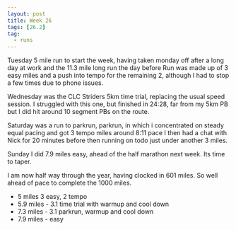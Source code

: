 ```yaml
---
layout: post
title: Week 26
tags: [26.2]
tag:
  - runs
---
```


Tuesday 5 mile run to start the week, having taken monday off after a long day at work and the 11.3 mile long run the day before
Run was made up of 3 easy miles and a push into tempo for the remaining 2, although I had to stop a few times
due to phone issues.

Wednesday was the CLC Striders 5km time trial, replacing the usual speed session. I struggled with this one, but finished
in 24:28, far from my 5km PB but I did hit around 10 segment PBs on the route.

Saturday was a run to parkrun, parkrun, in which i concentrated on steady equal pacing and got 3 tempo miles around 8:11 pace
I then had a chat with Nick for 20 minutes before then running on todo just under another 3 miles.

Sunday I did 7.9 miles easy, ahead of the half marathon next week. Its time to taper.

I am now half way through the year, having clocked in 601 miles. So well ahead of pace to complete the 1000 miles.

* 5 miles 3 easy, 2 tempo
* 5.9 miles - 3.1 time trial with warmup and cool down
* 7.3 miles - 3.1 parkrun, warmup and cool down
* 7.9 miles - easy
